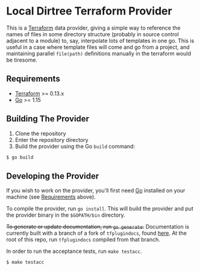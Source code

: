# Local Dirtree Terraform Provider

This is a [Terraform](https://www.terraform.io) data provider, giving a simple way to reference the names of files in some directory structure (probably in source control adjacent to a module) to, say, interpolate lots of templates in one go.  This is useful in a case where template files will come and go from a project, and maintaining parallel `file(path)` definitions manually in the terraform would be tiresome.


## Requirements

-	[Terraform](https://www.terraform.io/downloads.html) >= 0.13.x
-	[Go](https://golang.org/doc/install) >= 1.15


## Building The Provider

1. Clone the repository
2. Enter the repository directory
3. Build the provider using the Go `build` command:
```sh
$ go build
```

## Developing the Provider

If you wish to work on the provider, you'll first need [Go](http://www.golang.org) installed on your machine (see [Requirements](#requirements) above).

To compile the provider, run `go install`. This will build the provider and put the provider binary in the `$GOPATH/bin` directory.

~~To generate or update documentation, run `go generate`.~~
Documentation is currently built with a branch of a fork of `tfplugindocs`, found [here](https://github.com/bill-rich/terraform-plugin-docs/tree/f-v6_support).  At the root of this repo, run `tfplugindocs` compiled from that branch.


In order to run the acceptance tests, run `make testacc`.

```sh
$ make testacc
```
